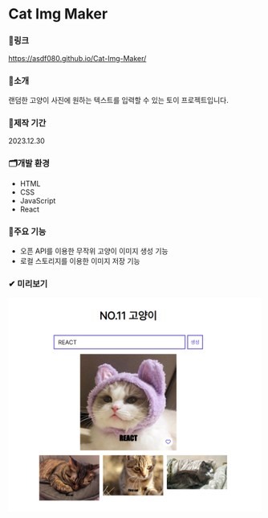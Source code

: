 # Cat Img Maker

### 🔗링크

https://asdf080.github.io/Cat-Img-Maker/

### 🔎소개

랜덤한 고양이 사진에 원하는 텍스트를 입력할 수 있는 토이 프로젝트입니다.

### 📅제작 기간

2023.12.30

### 🗂개발 환경

- HTML
- CSS
- JavaScript
- React

### 🎈주요 기능

- 오픈 API를 이용한 무작위 고양이 이미지 생성 기능
- 로컬 스토리지를 이용한 이미지 저장 기능

### ✔ 미리보기

![preview](./resources/preview1.png)
